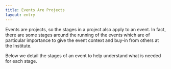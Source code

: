 ```yaml
---
title: Events Are Projects
layout: entry
---
```

Events are projects, so the stages in a project also apply to an event. In fact, there are some stages around the running of the events which are of particular importance to give the event context and buy-in from others at the Institute.

Below we detail the stages of an event to help understand what is needed for each stage.

